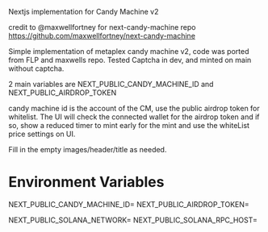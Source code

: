 Nextjs implementation for Candy Machine v2

credit to @maxwellfortney for next-candy-machine repo
https://github.com/maxwellfortney/next-candy-machine

Simple implementation of metaplex candy machine v2, code was ported from FLP and maxwells repo.
Tested Captcha in dev, and minted on main without captcha.

2 main variables are NEXT_PUBLIC_CANDY_MACHINE_ID and NEXT_PUBLIC_AIRDROP_TOKEN

candy machine id is the account of the CM, use the public airdrop token for whitelist. The UI will check the connected wallet for the airdrop token and if so, show a reduced timer to mint early for the mint and use the whiteList price settings on UI.

Fill in the empty images/header/title as needed.

# Environment Variables

NEXT_PUBLIC_CANDY_MACHINE_ID=
NEXT_PUBLIC_AIRDROP_TOKEN=

NEXT_PUBLIC_SOLANA_NETWORK=
NEXT_PUBLIC_SOLANA_RPC_HOST=
